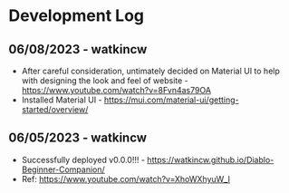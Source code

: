 # Development Log

## 06/08/2023 - watkincw

* After careful consideration, untimately decided on Material UI to help with designing the look and feel of website - <https://www.youtube.com/watch?v=8Fvn4as79OA>
* Installed Material UI - <https://mui.com/material-ui/getting-started/overview/>

## 06/05/2023 - watkincw

* Successfully deployed v0.0.0!!! - <https://watkincw.github.io/Diablo-Beginner-Companion/>
* Ref: <https://www.youtube.com/watch?v=XhoWXhyuW_I>
